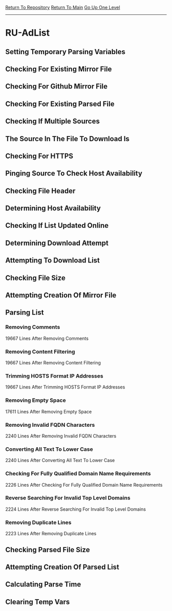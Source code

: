 [Return To Repository](https://github.com/deathbybandaid/piholeparser/)
[Return To Main](https://github.com/deathbybandaid/piholeparser/blob/master/RecentRunLogs/Mainlog.md)
[Go Up One Level](https://github.com/deathbybandaid/piholeparser/blob/master/RecentRunLogs/TopLevelScripts/30-Processing-External-Blacklists.md)
____________________________________
# RU-AdList
## Setting Temporary Parsing Variables
## Checking For Existing Mirror File
## Checking For Github Mirror File
## Checking For Existing Parsed File
## Checking If Multiple Sources
## The Source In The File To Download Is
## Checking For HTTPS
## Pinging Source To Check Host Availability
## Checking File Header
## Determining Host Availability
## Checking If List Updated Online
## Determining Download Attempt
## Attempting To Download List
## Checking File Size
## Attempting Creation Of Mirror File
## Parsing List
### Removing Comments
19667 Lines After Removing Comments
### Removing Content Filtering
19667 Lines After Removing Content Filtering
### Trimming HOSTS Format IP Addresses
19667 Lines After Trimming HOSTS Format IP Addresses
### Removing Empty Space
17611 Lines After Removing Empty Space
### Removing Invalid FQDN Characters
2240 Lines After Removing Invalid FQDN Characters
### Converting All Text To Lower Case
2240 Lines After Converting All Text To Lower Case
### Checking For Fully Qualified Domain Name Requirements
2226 Lines After Checking For Fully Qualified Domain Name Requirements
### Reverse Searching For Invalid Top Level Domains
2224 Lines After Reverse Searching For Invalid Top Level Domains
### Removing Duplicate Lines
2223 Lines After Removing Duplicate Lines
## Checking Parsed File Size
## Attempting Creation Of Parsed List
## Calculating Parse Time
## Clearing Temp Vars
